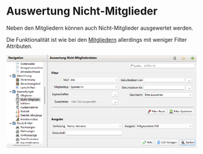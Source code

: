 # Auswertung Nicht-Mitglieder

Neben den Mitgliedern können auch Nicht-Mitglieder ausgewertet werden.

Die Funktionalität ist wie bei den [Mitgliedern](auswertung-mitglieder.md) allerdings mit weniger Filter Attributen.

![](<../../../allgemeine-funktionen/auswertungen/img/NichtMitgliederView (1).png>)
